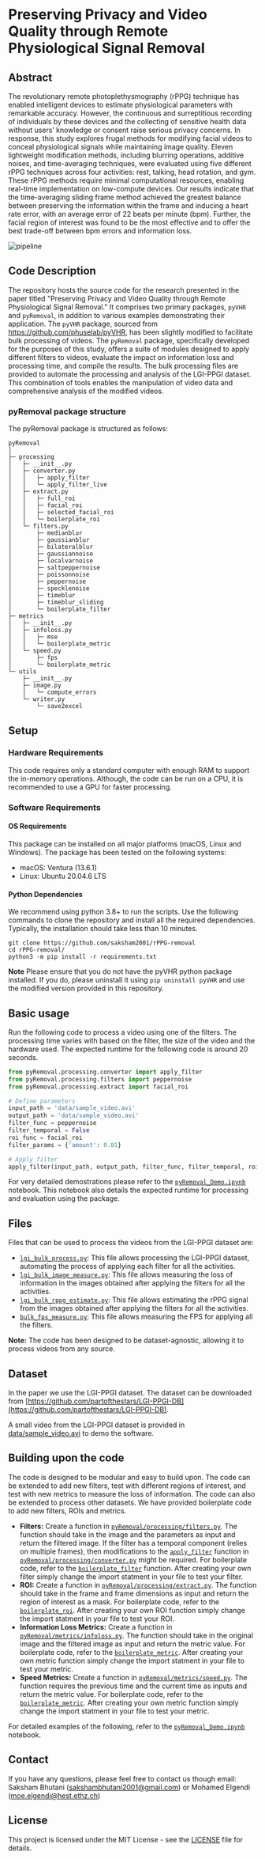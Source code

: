 # Preserving Privacy and Video Quality through Remote Physiological Signal Removal

## Abstract
The revolutionary remote photoplethysmography (rPPG) technique has enabled intelligent devices to estimate physiological parameters with remarkable accuracy. However, the continuous and surreptitious recording of individuals by these devices and the collecting of sensitive health data without users’ knowledge or consent raise serious privacy concerns. In response, this study explores frugal methods for modifying facial videos to conceal physiological signals while maintaining image quality. Eleven lightweight modification methods, including blurring operations, additive noises, and time-averaging techniques, were evaluated using five different rPPG techniques across four activities: rest, talking, head rotation, and gym. These rPPG methods require minimal computational resources, enabling real-time implementation on low-compute devices. Our results indicate that the time-averaging sliding frame method achieved the greatest balance between preserving the information within the frame and inducing a heart rate error, with an average error of 22 beats per minute (bpm). Further, the facial region of interest was found to be the most effective and to offer the best trade-off between bpm errors and information loss.

![pipeline](figures/modification_pipeline.png)

## Code Description
The repository hosts the source code for the research presented in the paper titled "Preserving Privacy and Video Quality through Remote Physiological Signal Removal." It comprises two primary packages, `pyVHR` and `pyRemoval`, in addition to various examples demonstrating their application. The `pyVHR` package, sourced from https://github.com/phuselab/pyVHR, has been slightly modified to facilitate bulk processing of videos. The `pyRemoval` package, specifically developed for the purposes of this study, offers a suite of modules designed to apply different filters to videos, evaluate the impact on information loss and processing time, and compile the results. The bulk processing files are provided to automate the processing and analysis of the LGI-PPGI dataset. This combination of tools enables the manipulation of video data and comprehensive analysis of the modified videos.

### pyRemoval package structure
The pyRemoval package is structured as follows:
```
pyRemoval
│
├─ processing
│   ├─ __init__.py
│   ├─ converter.py
│   │   ├─ apply_filter
│   │   └─ apply_filter_live
│   ├─ extract.py
│   │   ├─ full_roi
│   │   ├─ facial_roi
│   │   ├─ selected_facial_roi
│   │   └─ boilerplate_roi
│   └─ filters.py
│       ├─ medianblur
│       ├─ gaussianblur
│       ├─ bilateralblur
│       ├─ gaussiannoise
│       ├─ localvarnoise
│       ├─ saltpeppernoise
│       ├─ poissonnoise
│       ├─ peppernoise
│       ├─ specklenoise
│       ├─ timeblur
│       ├─ timeblur_sliding
│       └─ boilerplate_filter
├─ metrics
│   ├─ __init__.py
│   ├─ infoloss.py
│   │   ├─ mse
│   │   └─ boilerplate_metric
│   └─ speed.py
│       ├─ fps
│       └─ boilerplate_metric
└─ utils
    ├─ __init__.py
    ├─ image.py
    │   └─ compute_errors
    └─ writer.py
        └─ save2excel

```

## Setup
### Hardware Requirements
This code requires only a standard computer with enough RAM to support the in-memory operations. Although, the code can be run on a CPU, it is recommended to use a GPU for faster processing.

### Software Requirements
#### OS Requirements

This package can be installed on all major platforms (macOS, Linux and Windows). The package has been tested on the following systems:

* macOS: Ventura (13.6.1)
* Linux: Ubuntu 20.04.6 LTS

#### Python Dependencies
We recommend using python 3.8+ to run the scripts. Use the following commands to clone the repository and install all the required dependencies. Typically, the installation should take less than 10 minutes.
```Shell
git clone https://github.com/saksham2001/rPPG-removal
cd rPPG-removal/
python3 -m pip install -r requirements.txt
```
**Note** Please ensure that you do not have the pyVHR python package installed. If you do, please uninstall it using `pip uninstall pyVHR` and use the modified version provided in this repository.

## Basic usage
Run the following code to process a video using one of the filters. The processing time varies with based on the filter, the size of the video and the hardware used. The expected runtime for the following code is around 20 seconds.
```python
from pyRemoval.processing.converter import apply_filter
from pyRemoval.processing.filters import peppernoise
from pyRemoval.processing.extract import facial_roi

# Define parameters
input_path = 'data/sample_video.avi'
output_path = 'data/sample_video.avi'
filter_func = peppernoise
filter_temporal = False
roi_func = facial_roi
filter_params = {'amount': 0.01}

# Apply filter
apply_filter(input_path, output_path, filter_func, filter_temporal, roi_func, filter_params)
```
For very detailed demostrations please refer to the [`pyRemoval_Demo.ipynb`](https://github.com/saksham2001/rPPG-removal/blob/main/pyRemoval_Demo.ipynb) notebook. This notebook also details the expected runtime for processing and evaluation using the package.

## Files
Files that can be used to process the videos from the LGI-PPGI dataset are:
* [`lgi_bulk_process.py`](https://github.com/saksham2001/rPPG-removal/blob/main/lgi_bulk_process.py): This file allows processing the LGI-PPGI dataset, automating the process of applying each filter for all the activities.
* [`lgi_bulk_image_measure.py`](https://github.com/saksham2001/rPPG-removal/blob/main/lgi_bulk_image_measure.py): This file allows measuring the loss of information in the images obtained after applying the filters for all the activities.
* [`lgi_bulk_rppg_estimate.py`](https://github.com/saksham2001/rPPG-removal/blob/main/lgi_bulk_rppg_estimate.py): This file allows estimating the rPPG signal from the images obtained after applying the filters for all the activities.
* [`bulk_fps_measure.py`](https://github.com/saksham2001/rPPG-removal/blob/main/bulk_fps_measure.py): This file allows measuring the FPS for applying all the filters.

**Note:** The code has been designed to be dataset-agnostic, allowing it to process videos from any source.

## Dataset
In the paper we use the LGI-PPGI dataset. The dataset can be downloaded from [https://github.com/partofthestars/LGI-PPGI-DB](https://github.com/partofthestars/LGI-PPGI-DB). 

A small video from the LGI-PPGI dataset is provided in [data/sample_video.avi](https://github.com/saksham2001/rPPG-removal/data/sample_video.avi) to demo the software.

## Building upon the code
The code is designed to be modular and easy to build upon. The code can be extended to add new filters, test with different regions of interest, and test with new metrics to measure the loss of information. The code can also be extended to process other datasets. We have provided boilerplate code to add new filters, ROIs and metrics.

* **Filters:** Create a function in [`pyRemoval/processing/filters.py`](https://github.com/saksham2001/rPPG-removal/blob/main/pyRemoval/processing/filters.py). The function should take in the image and the parameters as input and return the filtered image. If the filter has a temporal component (relies on multiple frames), then modifications to the [`apply_filter`](https://github.com/saksham2001/rPPG-removal/blob/0a089341738981ceaa76a0e8074f39a049d411fd/pyRemoval/processing/converter.py#L11) function in [`pyRemoval/processing/converter.py`](https://github.com/saksham2001/rPPG-removal/blob/main/pyRemoval/processing/converter.py#L11) might be required. For boilerplate code, refer to the [`boilerplate_filter`](https://github.com/saksham2001/rPPG-removal/blob/e7e4e0fff578a3d6072bda3198f6c1049d18ad89/pyRemoval/processing/filters.py#L287) function. After creating your own filter simply change the import statment in your file to test your filter.
* **ROI:** Create a function in [`pyRemoval/processing/extract.py`](https://github.com/saksham2001/rPPG-removal/blob/main/pyRemoval/processing/extract.py). The function should take in the frame and frame dimensions as input and return the region of interest as a mask. For boilerplate code, refer to the [`boilerplate_roi`](https://github.com/saksham2001/rPPG-removal/blob/e7e4e0fff578a3d6072bda3198f6c1049d18ad89/pyRemoval/processing/extract.py#L117). After creating your own ROI function simply change the import statment in your file to test your ROI.
* **Information Loss Metrics:** Create a function in [`pyRemoval/metrics/infoloss.py`](https://github.com/saksham2001/rPPG-removal/blob/main/pyRemoval/metrics/infoloss.py). The function should take in the original image and the filtered image as input and return the metric value. For boilerplate code, refer to the [`boilerplate_metric`](https://github.com/saksham2001/rPPG-removal/blob/e7e4e0fff578a3d6072bda3198f6c1049d18ad89/pyRemoval/metrics/infoloss.py#L27). After creating your own metric function simply change the import statment in your file to test your metric.
* **Speed Metrics:** Create a function in [`pyRemoval/metrics/speed.py`](https://github.com/saksham2001/rPPG-removal/blob/main/pyRemoval/metrics/speed.py). The function requires the previous time and the current time as inputs and return the metric value. For boilerplate code, refer to the [`boilerplate_metric`](https://github.com/saksham2001/rPPG-removal/blob/e7e4e0fff578a3d6072bda3198f6c1049d18ad89/pyRemoval/metrics/speed.py#L26). After creating your own metric function simply change the import statment in your file to test your metric.

For detailed examples of the following, refer to the [`pyRemoval_Demo.ipynb`](https://github.com/saksham2001/rPPG-removal/blob/main/pyRemoval_Demo.ipynb) notebook.

<!-- ## Citation
If you use any of the data or resources provided on this page in any of your publications we ask you to cite the following work.
```add citation here``` -->

## Contact
If you have any questions, please feel free to contact us though email: Saksham Bhutani (sakshambhutani2001@gmail.com) or Mohamed Elgendi (moe.elgendi@hest.ethz.ch)

## License
This project is licensed under the MIT License - see the [LICENSE](https://github.com/saksham2001/rPPG-removal/blob/main/LICENSE) file for details.

